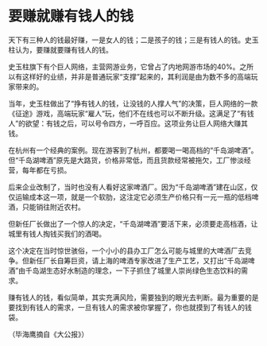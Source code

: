 # 要赚就赚有钱人的钱

天下有三种人的钱最好赚，一是女人的钱；二是孩子的钱；三是有钱人的钱。史玉柱认为，要赚就要赚有钱人的钱。 

史玉柱旗下有个巨人网络，主营网游业务，它曾占了内地网游市场的40%。之所以有这样好的业绩，并非是普通玩家“支撑”起来的，其利润是由为数不多的高端玩家带来的。 

当年，史玉柱做出了“挣有钱人的钱，让没钱的人撑人气”的决策，巨人网络的一款《征途》游戏，高端玩家“雇人”玩，他们不在线也可以不断升级。这满足了“有钱人”的欲望：有钱之后，可以号令四方，一呼百应。这项业务让巨人网络大赚其钱。 

在杭州有一个经典的案例。现在游客到了杭州，都要喝一喝高档的“千岛湖啤酒”。但“千岛湖啤酒”原先是大路货，价格非常低，而且货款经常被拖欠，工厂惨淡经营，每年都在亏损。 

后来企业改制了，当时也没有人看好这家啤酒厂。因为“千岛湖啤酒”建在山区，仅仅运输成本这一项，就是一个软肋，这注定它必须生产价格只有一元一瓶的低档啤酒，只能销往附近农村。 

但新任厂长做出了一个惊人的决定，“千岛湖啤酒”要活下来，必须要走高档酒，让城里有钱人掏钱买我们的酒喝。 

这个决定在当时惊世骇俗，一个小小的县办工厂怎么可能与城里的大啤酒厂去竞争。但新任厂长自筹巨资，请上海的啤酒专家改进了生产工艺，又打出“千岛湖啤酒”由千岛湖生态好水制造的理念，一下子抓住了城里人崇尚绿色生态饮料的需求。 

赚有钱人的钱，看似简单，其实充满风险，需要独到的眼光去判断。最为重要的是要找到有钱人的需求，一旦有钱人的需求被你掌握了，你也就摸到了有钱人的钱袋。 

（毕海鹰摘自《大公报》）